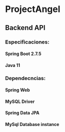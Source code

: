 # ProjectAngel
## Backend API
### Especificaciones:
#### Spring Boot 2.7.5
#### Java 11


### Dependecncias:
#### Spring Web
#### MySQL Driver
#### Spring Data JPA
#### MySql Database instance
